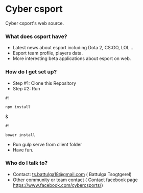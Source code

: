 # Cyber csport #

Cyber csport's web source.

### What does csport have? ###

* Latest news about esport including Dota 2, CS:GO, LOL ..
* Esport team profile, players data.
* More interesting beta applications about esport on web.

### How do I get set up? ###

* Step #1: Clone this Repository
* Step #2: Run
```
#!

npm install
```
 &
```
#!

bower install
```

* Run gulp serve from client folder
* Have fun.

### Who do I talk to? ###

* Contact: ts.battulga18@gmail.com ( Battulga Tsogtgerel)
* Other community or team contact ( Contact facebook page https://www.facebook.com/cybercsports/)
